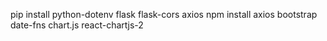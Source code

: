 pip install python-dotenv flask flask-cors axios
npm install axios bootstrap date-fns chart.js react-chartjs-2

